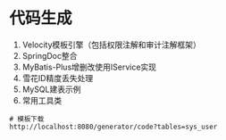 # 代码生成

1. Velocity模板引擎（包括权限注解和审计注解框架）
2. SpringDoc整合
3. MyBatis-Plus增删改使用IService实现
4. 雪花ID精度丢失处理
5. MySQL建表示例
6. 常用工具类

```
# 模板下载
http://localhost:8080/generator/code?tables=sys_user
```

